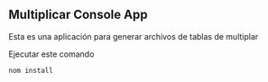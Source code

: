 
## Multiplicar Console App

Esta es una aplicación para generar archivos de tablas de multiplar

Ejecutar este comando

```
nom install
```